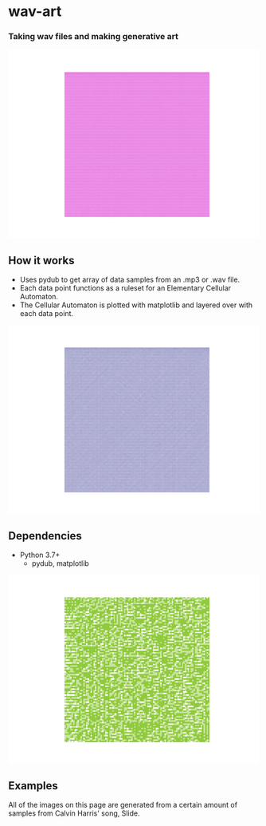 # wav-art
### Taking wav files and making generative art

![Example pic](slide_10000_1.0.png)

## How it works
* Uses pydub to get array of data samples from an .mp3 or .wav file.
* Each data point functions as a ruleset for an Elementary Cellular Automaton.
* The Cellular Automaton is plotted with matplotlib and layered over with each data point.

![Example pic](slide_1000_1.0.png)

## Dependencies
* Python 3.7+
  * pydub, matplotlib

![Example pic](slide_2_1.0.png)

## Examples
All of the images on this page are generated from a certain amount of samples from Calvin Harris' song, Slide.

